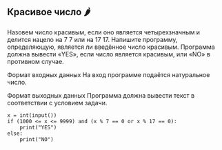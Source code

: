 ## Красивое число 🌶️
Назовем число красивым, если оно является четырехзначным и делится нацело на 
7
7 или на 
17
17. Напишите программу, определяющую, является ли введённое число красивым. Программа должна вывести «YES», если число является красивым, или «NO» в противном случае.

Формат входных данных
На вход программе подаётся натуральное число.

Формат выходных данных
Программа должна вывести текст в соответствии с условием задачи.

```
x = int(input())
if (1000 <= x <= 9999) and (x % 7 == 0 or x % 17 == 0):
    print("YES")
else:
    print("NO")
```